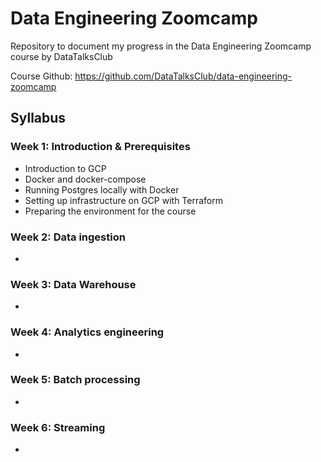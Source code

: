 # Data Engineering Zoomcamp
Repository to document my progress in the Data Engineering Zoomcamp course by DataTalksClub

Course Github: https://github.com/DataTalksClub/data-engineering-zoomcamp 

## Syllabus
### Week 1: Introduction & Prerequisites
* Introduction to GCP
* Docker and docker-compose
* Running Postgres locally with Docker
* Setting up infrastructure on GCP with Terraform
* Preparing the environment for the course

### Week 2: Data ingestion
* 

### Week 3: Data Warehouse
* 

### Week 4: Analytics engineering
* 

### Week 5: Batch processing
* 

### Week 6: Streaming
* 
